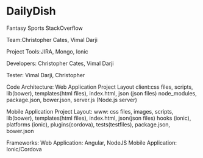 # DailyDish
Fantasy Sports StackOverflow

Team:Christopher Cates, Vimal Darji

Project Tools:JIRA, Mongo, Ionic

Developers: Christopher Cates, Vimal Darji

Tester: Vimal Darji, Christopher

Code Architecture: Web	Application	Project	Layout
client:css files, scripts, lib(bower), templates(html	files), index.html, json	(json	files)
node_modules, package.json, bower.json, server.js	(Node.js	server)

Mobile	Application	Project	Layout: 
www: css files, images, scripts, lib(bower), templates(html files), index.html, json(json files)
hooks (ionic), platforms (ionic), plugins(cordova), tests(testfiles), package.json, bower.json

Frameworks:
Web Application: Angular, NodeJS
Mobile Application: Ionic/Cordova





